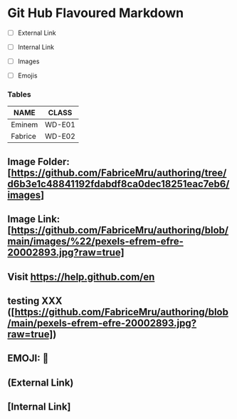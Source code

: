 # **Git Hub Flavoured Markdown**

- [ ] External Link

- [ ] Internal Link

- [ ] Images

- [ ] Emojis


### Tables

| NAME    | CLASS  |
| ------- | -----  |
| Eminem  | WD-E01 | 
| Fabrice | WD-E02 |

## Image Folder: [https://github.com/FabriceMru/authoring/tree/d6b3e1c48841192fdabdf8ca0dec18251eac7eb6/images]
## Image Link: [https://github.com/FabriceMru/authoring/blob/main/images/%22/pexels-efrem-efre-20002893.jpg?raw=true]
## Visit https://help.github.com/en

## testing XXX ([https://github.com/FabriceMru/authoring/blob/main/pexels-efrem-efre-20002893.jpg?raw=true])

## EMOJI: 🤪

## (External Link)

## [Internal Link]
